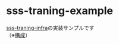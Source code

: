 # sss-traning-example

[sss-traning-infra](https://github.com/tikamoto/sss-traning-infra)の実装サンプルです  
（※[構成](./arc.png)）
